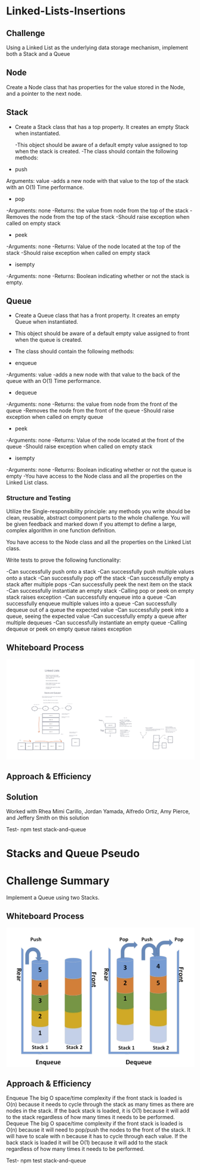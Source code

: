 # Linked-Lists-Insertions

## Challenge

<!-- Description of the challenge -->
Using a Linked List as the underlying data storage mechanism, implement both a Stack and a Queue

## Node

Create a Node class that has properties for the value stored in the Node, and a pointer to the next node.

## Stack

* Create a Stack class that has a top property. It creates an empty Stack when instantiated.

  -This object should be aware of a default empty value assigned to top when the stack is created.
  -The class should contain the following methods:

* push

Arguments: value
 -adds a new node with that value to the top of the stack with an O(1) Time performance.

* pop

-Arguments: none
-Returns: the value from node from the top of the stack
-Removes the node from the top of the stack
-Should raise exception when called on empty stack

* peek

-Arguments: none
-Returns: Value of the node located at the top of the stack
-Should raise exception when called on empty stack

* isempty

-Arguments: none
-Returns: Boolean indicating whether or not the stack is empty.

## Queue

* Create a Queue class that has a front property. It creates an empty Queue when instantiated.

* This object should be aware of a default empty value assigned to front when the queue is created.

* The class should contain the following methods:

* enqueue

-Arguments: value
-adds a new node with that value to the back of the queue with an O(1) Time performance.

* dequeue

-Arguments: none
-Returns: the value from node from the front of the queue
-Removes the node from the front of the queue
-Should raise exception when called on empty queue

* peek

-Arguments: none
-Returns: Value of the node located at the front of the queue
-Should raise exception when called on empty stack

* isempty

-Arguments: none
-Returns: Boolean indicating whether or not the queue is empty
-You have access to the Node class and all the properties on the Linked List class.

### Structure and Testing

Utilize the Single-responsibility principle: any methods you write should be clean, reusable, abstract component parts to the whole challenge. You will be given feedback and marked down if you attempt to define a large, complex algorithm in one function definition.

You have access to the Node class and all the properties on the Linked List class.

Write tests to prove the following functionality:

-Can successfully push onto a stack
-Can successfully push multiple values onto a stack
-Can successfully pop off the stack
-Can successfully empty a stack after multiple pops
-Can successfully peek the next item on the stack
-Can successfully instantiate an empty stack
-Calling pop or peek on empty stack raises exception
-Can successfully enqueue into a queue
-Can successfully enqueue multiple values into a queue
-Can successfully dequeue out of a queue the expected value
-Can successfully peek into a queue, seeing the expected value
-Can successfully empty a queue after multiple dequeues
-Can successfully instantiate an empty queue
-Calling dequeue or peek on empty queue raises exception

## Whiteboard Process

![WhiteBoardStackandQueue](img/code-challenge9stack-and-queue.jpg)

## Approach & Efficiency

## Solution

Worked with Rhea Mimi Carillo, Jordan Yamada, Alfredo Ortiz, Amy Pierce, and Jeffery Smith on this solution

Test- npm test stack-and-queue

# Stacks and Queue Pseudo

# Challenge Summary

Implement a Queue using two Stacks.

## Whiteboard Process

![WhiteBoardStackandQueue](img/codechallenge11.jpg)

## Approach & Efficiency

Enqueue
The big O space/time complexity if the front stack is loaded is O(n) because it needs to cycle through the stack as many times as there are nodes in the stack. If the back stack is loaded, it is O(1) because it will add to the stack regardless of how many times it needs to be performed.
Dequeue
The big O space/time complexity if the front stack is loaded is O(n) because it will need to pop/push the nodes to the front of the stack. It will have to scale with n because it has to cycle through each value. If the back stack is loaded it will be O(1) because it will add to the stack regardless of how many times it needs to be performed.

Test- npm test stack-and-queue
